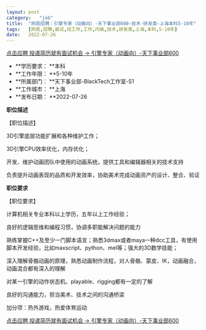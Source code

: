 ```yaml
---
layout:	post
category:	"job"
title:	"网易招聘：引擎专家（动画向）-天下事业部600-技术-研发类-上海本科5-10年"
tags:	[网易,招聘,面试,找工作,工作,内推,技术,研发类,上海,本科,5-10年]
date:	2022-07-26
---
```


[点击应聘 投递简历就有面试机会 ->  引擎专家（动画向）-天下事业部600](http://mobile.bole.netease.com/bole/boleDetail?id=41825&employeeId=346f03c3cda5f04c&key=all)



- **学历要求： **本科
- **工作年限： **5-10年
- **所属部门： **天下事业部-BlackTech工作室-S1
- **工作城市： **上海
- **发布日期： **2022-07-26



**职位描述**

【职位描述】

3D引擎底层功能扩展和各种维护工作；

3D引擎CPU效率优化，内存优化；   

开发、维护动画团队中使用的动画系统，提供工具和编辑器相关的技术支持

负责提升动画表现的品质和开发效率，协助美术完成动画资产的设计、整合、验证



**职位要求**

【职位要求】

计算机相关专业本科以上学历，五年以上工作经验；

良好的逻辑思维和编程习惯，协调多职能解决问题的能力

熟练掌握C++及至少一门脚本语言；熟悉3dmax或者maya一种dcc工具，有使用脚本开发经验，比如maxscript、python、mel等；强大的3D数学技能；

深入理解骨骼动画的原理，熟悉动画制作流程，对人骨骼、蒙皮、IK，动画融合，动画混合都有深入的理解

对某一引擎的动作状态机、playable、rigging都有一定的了解

良好的沟通能力，担当美术、技术之间的沟通桥梁

加分项：热外游戏，热爱体育运动



[点击应聘 投递简历就有面试机会 ->  引擎专家（动画向）-天下事业部600](http://mobile.bole.netease.com/bole/boleDetail?id=41825&employeeId=346f03c3cda5f04c&key=all)